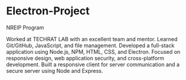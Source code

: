 # Electron-Project
NREIP Program

Worked at TECHRAT LAB with an excellent team and mentor. Learned Git/GitHub, JavaScript, and file management. Developed a full-stack application using Node.js, NPM, HTML, CSS, and Electron. Focused on responsive design, web application security, and cross-platform development. Built a responsive client for server communication and a secure server using Node and Express.
